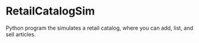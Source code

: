 # RetailCatalogSim
Python program the simulates a retail catalog, where you can add, list, and sell articles.
